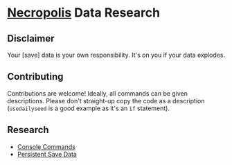 # [Necropolis](http://store.steampowered.com/app/384490/) Data Research

## Disclaimer

Your [save] data is your own responsibility. It's on you if your data explodes.

## Contributing

Contributions are welcome! Ideally, all commands can be given descriptions. Please don't straight-up copy the code as a description (`usedailyseed` is a good example as it's an `if` statement).

## Research

* [Console Commands](/console.md) 
* [Persistent Save Data](/savedata_persistent.md)